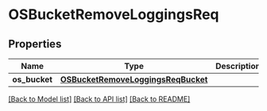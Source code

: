 # OSBucketRemoveLoggingsReq

## Properties
Name | Type | Description | Notes
------------ | ------------- | ------------- | -------------
**os_bucket** | [**OSBucketRemoveLoggingsReqBucket**](OSBucketRemoveLoggingsReqBucket.md) |  | 

[[Back to Model list]](../README.md#documentation-for-models) [[Back to API list]](../README.md#documentation-for-api-endpoints) [[Back to README]](../README.md)


